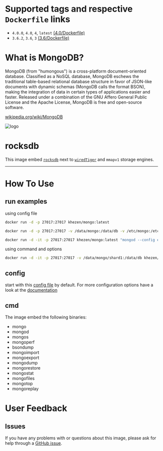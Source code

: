 # Supported tags and respective `Dockerfile` links

* `4.0.0`, `4.0`, `4`, `latest` [(4.0/Dockerfile)](https://github.com/Khezen/docker-mongo/blob/v4.0/Dockerfile)
* `3.6.2`, `3.6`, `3` [(3.6/Dockerfile)](https://github.com/Khezen/docker-mongo/blob/v3.6/Dockerfile)

# What is MongoDB?
MongoDB (from "humongous") is a cross-platform document-oriented database. Classified as a NoSQL database, MongoDB eschews the traditional table-based relational database structure in favor of JSON-like documents with dynamic schemas (MongoDB calls the format BSON), making the integration of data in certain types of applications easier and faster. Released under a combination of the GNU Affero General Public License and the Apache License, MongoDB is free and open-source software.

[wikipedia.org/wiki/MongoDB](https://en.wikipedia.org/wiki/MongoDB)

![logo](https://raw.githubusercontent.com/docker-library/docs/01c12653951b2fe592c1f93a13b4e289ada0e3a1/mongo/logo.png)

# rocksdb
This image embed [`rocksdb`](http://rocksdb.org/) next to [`wiredTiger`](http://www.wiredtiger.com/) and `mmapv1` storage engines.

---
# How To Use

## run examples

using config file 

```bash
docker run -d -p 27017:27017 khezen/mongo:latest
```   

```bash
docker run -d -p 27017:27017 -v /data/mongo:/data/db -v /etc/mongo:/etc/mongo khezen/mongo:latest
```

```bash
docker run -d -it -p 27017:27017 khezen/mongo:latest "mongod --config etc/mongo/config.yml"
```

using command and options
```bash
docker run -d -it -p 27017:27017 -v /data/mongo/shard1:/data/db khezen/mongo:latest "mongod --port 27017 --shardsvr --replSet shard1 --dbpath /data/db"
```


## config
start with this [config file](./config.yml) by default. For more configuration options have a look at the [documentation](http://docs.mongodb.org/manual/reference/configuration-options/)

## cmd
The image embed the following binaries:
* mongo
* mongod
* mongos
* mongoperf
* bsondump
* mongoimport
* mongoexport
* mongodump
* mongorestore
* mongostat
* mongofiles
* mongotop
* mongoreplay

# User Feedback
## Issues
If you have any problems with or questions about this image, please ask for help through a [GitHub issue](https://github.com/Khezen/docker-mongo/issues).
